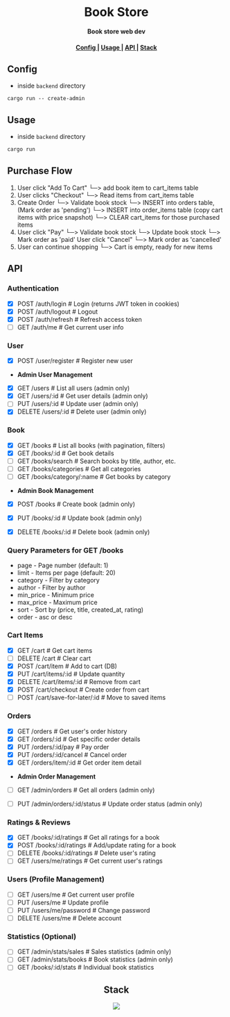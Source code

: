 <h1 align="center">Book Store</h1>

<div align="center"><strong>Book store web dev</strong></div>

<div align="center">
  <h4>
    <a href="#config">
      Config
    </a>
    <span> | </span>
    <a href="#usage">
      Usage
    </a>
    <span> | </span>
    <a href="#api">
      API
    </a>
    <span> | </span>
    <a href="#stack">
      Stack
    </a>
  </h4>
</div>

## Config

- inside `backend` directory
```
cargo run -- create-admin
```

## Usage

- inside `backend` directory
```rust
cargo run
```

## Purchase Flow
1. User click "Add To Cart"
    └─> add book item to cart_items table
2. User clicks "Checkout"
    └─> Read items from cart_items table
3. Create Order
    └─> Validate book stock
    └─> INSERT into orders table, (Mark order as 'pending')
    └─> INSERT into order_items table (copy cart items with price snapshot)
    └─> CLEAR cart_items for those purchased items
4. User click "Pay"
    └─> Validate book stock
    └─> Update book stock
    └─> Mark order as 'paid'
   User click "Cancel"
    └─> Mark order as 'cancelled'
5. User can continue shopping
    └─> Cart is empty, ready for new items

## API

### Authentication
- [x] POST /auth/login   # Login (returns JWT token in cookies)
- [x] POST /auth/logout  # Logout
- [x] POST /auth/refresh # Refresh access token
- [ ] GET  /auth/me      # Get current user info

### User
- [x] POST /user/register # Register new user
- **Admin User Management**
- [x] GET    /users     # List all users (admin only)
- [x] GET    /users/:id # Get user details (admin only)
- [ ] PUT    /users/:id # Update user (admin only)
- [x] DELETE /users/:id # Delete user (admin only)

### Book
- [x] GET    /books # List all books (with pagination, filters)
- [x] GET    /books/:id # Get book details
- [ ] GET    /books/search # Search books by title, author, etc.
- [ ] GET    /books/categories # Get all categories
- [ ] GET    /books/category/:name # Get books by category
- **Admin Book Management**
- [x] POST   /books     # Create book (admin only)
- [x] PUT    /books/:id # Update book (admin only)
- [x] DELETE /books/:id # Delete book (admin only)


### Query Parameters for GET /books
- page - Page number (default: 1)
- limit - Items per page (default: 20)
- category - Filter by category
- author - Filter by author
- min_price - Minimum price
- max_price - Maximum price
- sort - Sort by (price, title, created_at, rating)
- order - asc or desc

### Cart Items
- [x] GET    /cart                    # Get cart items
- [ ] DELETE /cart                    # Clear cart
- [x] POST   /cart/item               # Add to cart (DB)
- [x] PUT    /cart/items/:id          # Update quantity
- [x] DELETE /cart/items/:id          # Remove from cart
- [x] POST   /cart/checkout           # Create order from cart
- [ ] POST   /cart/save-for-later/:id # Move to saved items

### Orders
- [x] GET  /orders            # Get user's order history
- [x] GET  /orders/:id        # Get specific order details
- [x] PUT  /orders/:id/pay    # Pay order
- [x] PUT  /orders/:id/cancel # Cancel order
- [x] GET  /orders/item/:id   # Get order item detail
- **Admin Order Management**
- [ ] GET /admin/orders # Get all orders (admin only)
- [ ] PUT /admin/orders/:id/status # Update order status (admin only)


### Ratings & Reviews
- [x] GET    /books/:id/ratings # Get all ratings for a book
- [x] POST   /books/:id/ratings # Add/update rating for a book
- [ ] DELETE /books/:id/ratings # Delete user's rating
- [ ] GET    /users/me/ratings  # Get current user's ratings

### Users (Profile Management)

- [ ] GET /users/me # Get current user profile
- [ ] PUT /users/me # Update profile
- [ ] PUT /users/me/password # Change password
- [ ] DELETE /users/me # Delete account

### Statistics (Optional)

- [ ] GET /admin/stats/sales # Sales statistics (admin only)
- [ ] GET /admin/stats/books # Book statistics (admin only)
- [ ] GET /books/:id/stats # Individual book statistics

<h2 align="center">Stack</h2>

<p align="center">
  <a href="https://skillicons.dev">
    <img src="https://skillicons.dev/icons?i=postgres,rust,svelte,bun" />
  </a>
</p>